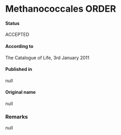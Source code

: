 # Methanococcales ORDER

#### Status
ACCEPTED

#### According to
The Catalogue of Life, 3rd January 2011

#### Published in
null

#### Original name
null

### Remarks
null
